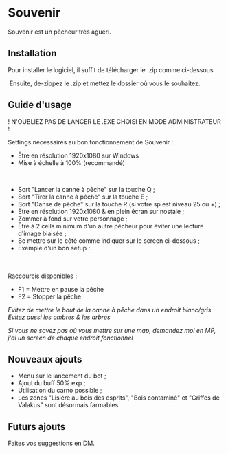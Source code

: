 
# Souvenir

Souvenir est un pêcheur très aguéri.

## Installation

Pour installer le logiciel, il suffit de télécharger le .zip comme ci-dessous.

<a href="https://zupimages.net/viewer.php?id=21/30/odlc.png"><img src="https://zupimages.net/up/21/30/odlc.png" alt="" /></a>
Ensuite, de-zippez le .zip et mettez le dossier où vous le souhaitez.

## Guide d'usage

! N'OUBLIEZ PAS DE LANCER LE .EXE CHOISI EN MODE ADMINISTRATEUR !

Settings nécessaires au bon fonctionnement de Souvenir :
- Être en résolution 1920x1080 sur Windows
- Mise à échelle à 100% (recommandé)

<a href="https://zupimages.net/viewer.php?id=21/30/oqhp.png"><img src="https://zupimages.net/up/21/30/oqhp.png" alt="" /></a>
<a href="https://zupimages.net/viewer.php?id=21/30/00in.png"><img src="https://zupimages.net/up/21/30/00in.png" alt="" /></a>

- Sort "Lancer la canne à pêche" sur la touche Q ;
- Sort "Tirer la canne à pêche" sur la touche E ;
- Sort "Danse de pêche" sur la touche R (si votre sp est niveau 25 ou +) ; 
- Être en résolution 1920x1080 & en plein écran sur nostale ;
- Zommer à fond sur votre personnage ;
- Être à 2 cells minimum d'un autre pêcheur pour éviter une lecture d'image biaisée ;
- Se mettre sur le côté comme indiquer sur le screen ci-dessous ;
- Exemple d'un bon setup : <br/><br/>
<a href="https://zupimages.net/viewer.php?id=21/30/eo8i.png"><img src="https://zupimages.net/up/21/30/eo8i.png" alt="" /></a>

Raccourcis disponibles :
- F1 = Mettre en pause la pêche
- F2 = Stopper la pêche

<em>Evitez de mettre le bout de la canne à pêche dans un endroit blanc/gris</em><br>
<em>Evitez aussi les ombres & les arbres</em>

<em>Si vous ne savez pas où vous mettre sur une map, demandez moi en MP, j'ai un screen de chaque endroit fonctionnel</em>

## Nouveaux ajouts
- Menu sur le lancement du bot ;
- Ajout du buff 50% exp ;
- Utilisation du carno possible ;
- Les zones "Lisière au bois des esprits", "Bois contaminé" et "Griffes de Valakus" sont désormais farmables.

## Futurs ajouts
Faites vos suggestions en DM.
